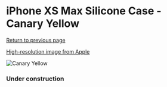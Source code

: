 # iPhone XS Max Silicone Case - Canary Yellow

[Return to previous page](/iphone_x)

[High-resolution image from Apple](https://store.storeimages.cdn-apple.com/8756/as-images.apple.com/is/MW962?wid=4500&hei=4500&fmt=png)

<div style="width: 384px"><img src="/everyphone/MW962.png" alt="Canary Yellow"></div>

### Under construction
